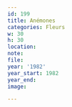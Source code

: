 ```yaml
---
id: 199
title: Anémones
categories: Fleurs
w: 30
h: 30
location:
note:
file:
year: '1982'
year_start: 1982
year_end:
image:

---
```

